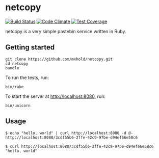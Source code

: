 # netcopy

[![Build Status](https://travis-ci.org/mxhold/netcopy.svg?branch=master)](https://travis-ci.org/mxhold/netcopy)
[![Code Climate](https://codeclimate.com/github/mxhold/netcopy/badges/gpa.svg)](https://codeclimate.com/github/mxhold/netcopy)
[![Test Coverage](https://codeclimate.com/github/mxhold/netcopy/badges/coverage.svg)](https://codeclimate.com/github/mxhold/netcopy/coverage)

netcopy is a very simple pastebin service written in Ruby.

## Getting started

    git clone https://github.com/mxhold/netcopy.git
    cd netcopy
    bundle

To run the tests, run:

    bin/rake

To start the server at <http://localhost:8080>, run:

    bin/unicorn

## Usage

    $ echo "hello, world" | curl http://localhost:8080 -d @-
    http://localhost:8080/3cdf55b6-2ffe-42c9-97be-d94ef66e58c6

    $ curl http://localhost:8080/3cdf55b6-2ffe-42c9-97be-d94ef66e58c6
    "hello, world"
